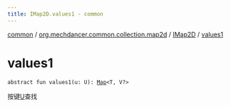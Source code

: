 ```yaml
---
title: IMap2D.values1 - common
---
```


[common](../../index.html) / [org.mechdancer.common.collection.map2d](../index.html) / [IMap2D](index.html) / [values1](./values1.html)

# values1

`abstract fun values1(u: U): `[`Map`](https://kotlinlang.org/api/latest/jvm/stdlib/kotlin.collections/-map/index.html)`<T, V?>`

按键[U](index.html#U)查找

